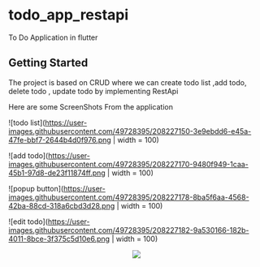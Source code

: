 # todo_app_restapi

To Do Application in flutter

## Getting Started

The project is based on CRUD where we can create todo list ,add todo, delete todo , update todo by implementing RestApi 

Here are some ScreenShots From the application


![todo list](https://user-images.githubusercontent.com/49728395/208227150-3e9ebdd6-e45a-47fe-bbf7-2644b4d0f976.png | width = 100)

![add todo](https://user-images.githubusercontent.com/49728395/208227170-9480f949-1caa-45b1-97d8-de23f11874ff.png | width = 100)

![popup button](https://user-images.githubusercontent.com/49728395/208227178-8ba5f6aa-4568-42ba-88cd-318a6cbd3d28.png | width = 100)

![edit todo](https://user-images.githubusercontent.com/49728395/208227182-9a530166-182b-4011-8bce-3f375c5d10e6.png | width = 100)


<p align="center">
  <img src="[http://some_place.com/image.png](https://user-images.githubusercontent.com/49728395/208227150-3e9ebdd6-e45a-47fe-bbf7-2644b4d0f976.png)" />
</p>
